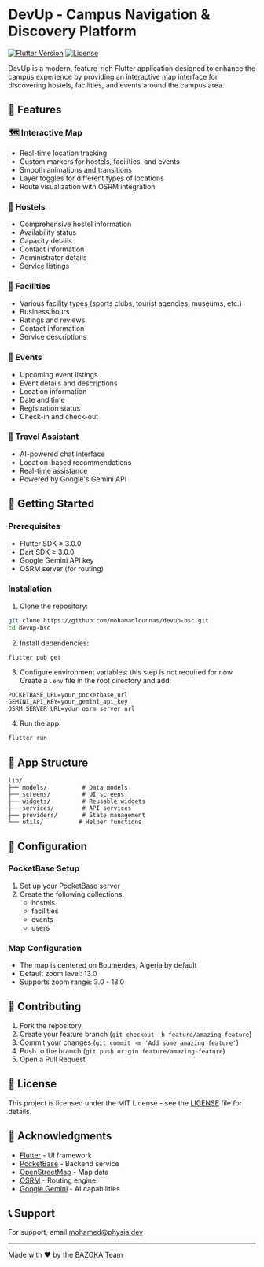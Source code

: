 # DevUp - Campus Navigation & Discovery Platform

[![Flutter Version](https://img.shields.io/badge/flutter-%3E%3D3.0.0-blue.svg)](https://flutter.dev/)
[![License](https://img.shields.io/badge/license-MIT-blue.svg)](LICENSE)

DevUp is a modern, feature-rich Flutter application designed to enhance the campus experience by providing an interactive map interface for discovering hostels, facilities, and events around the campus area.
 
## 🌟 Features

### 🗺️ Interactive Map
- Real-time location tracking
- Custom markers for hostels, facilities, and events
- Smooth animations and transitions
- Layer toggles for different types of locations
- Route visualization with OSRM integration

### 🏨 Hostels
- Comprehensive hostel information
- Availability status
- Capacity details
- Contact information
- Administrator details
- Service listings

### 🏢 Facilities
- Various facility types (sports clubs, tourist agencies, museums, etc.)
- Business hours
- Ratings and reviews
- Contact information
- Service descriptions

### 📅 Events
- Upcoming event listings
- Event details and descriptions
- Location information
- Date and time
- Registration status
- Check-in and check-out

### 💬 Travel Assistant
- AI-powered chat interface
- Location-based recommendations
- Real-time assistance
- Powered by Google's Gemini API

## 🚀 Getting Started

### Prerequisites
- Flutter SDK ≥ 3.0.0
- Dart SDK ≥ 3.0.0
- Google Gemini API key
- OSRM server (for routing)

### Installation

1. Clone the repository:
```bash
git clone https://github.com/mohamadlounnas/devup-bsc.git
cd devup-bsc
```

2. Install dependencies:
```bash
flutter pub get
```

3. Configure environment variables:
this step is not required for now
Create a `.env` file in the root directory and add:
```env
POCKETBASE_URL=your_pocketbase_url
GEMINI_API_KEY=your_gemini_api_key
OSRM_SERVER_URL=your_osrm_server_url
```

4. Run the app:
```bash
flutter run
```

## 📱 App Structure

```
lib/
├── models/          # Data models
├── screens/         # UI screens
├── widgets/         # Reusable widgets
├── services/        # API services
├── providers/       # State management
└── utils/          # Helper functions
```

## 🔧 Configuration

### PocketBase Setup
1. Set up your PocketBase server
2. Create the following collections:
   - hostels
   - facilities
   - events
   - users

### Map Configuration
- The map is centered on Boumerdes, Algeria by default
- Default zoom level: 13.0
- Supports zoom range: 3.0 - 18.0

## 🤝 Contributing

1. Fork the repository
2. Create your feature branch (`git checkout -b feature/amazing-feature`)
3. Commit your changes (`git commit -m 'Add some amazing feature'`)
4. Push to the branch (`git push origin feature/amazing-feature`)
5. Open a Pull Request

## 📄 License

This project is licensed under the MIT License - see the [LICENSE](LICENSE) file for details.

## 🙏 Acknowledgments

- [Flutter](https://flutter.dev/) - UI framework
- [PocketBase](https://pocketbase.io/) - Backend service
- [OpenStreetMap](https://www.openstreetmap.org/) - Map data
- [OSRM](http://project-osrm.org/) - Routing engine
- [Google Gemini](https://cloud.google.com/vertex-ai) - AI capabilities

## 📞 Support

For support, email mohamed@physia.dev

---
Made with ❤️ by the BAZOKA Team
